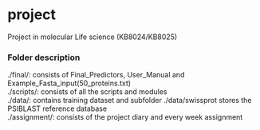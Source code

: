 # project
Project in molecular Life science (KB8024/KB8025)
  

### Folder description
./final/:  consists of Final_Predictors, User_Manual and Example_Fasta_input(50_proteins.txt)  
./scripts/:  consists of all the scripts and modules  
./data/:  contains training dataset and subfolder ./data/swissprot stores the PSIBLAST reference database  
./assignment/:  consists of the project diary and every week assignment  
